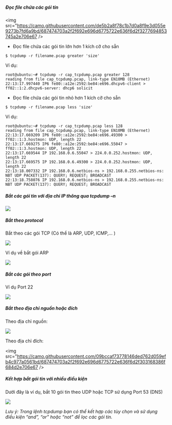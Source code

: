 
#####	Đọc file chứa các gói tin

<img src="https://camo.githubusercontent.com/de5b2a8f78c1b7d0a8f9e3d055e9273b7fd6a9bd/687474703a2f2f692e696d6775722e636f6d2f3277694853745a2e706e67 />

- Đọc file chứa các gói tin lớn hơn 1 kích cỡ cho sẵn
	 
```
$ tcpdump -r filename.pcap greater 'size'
```

Ví dụ:

```
root@ubuntu:~# tcpdump -r cap_tcpdump.pcap greater 128
reading from file cap_tcpdump.pcap, link-type EN10MB (Ethernet)
22:13:17.997440 IP6 fe80::a12e:2592:be84:e696.dhcpv6-client > ff02::1:2.dhcpv6-server: dhcp6 solicit
```

- Đọc file chứa các gói tin nhỏ hơn 1 kích cỡ cho sẵn

```
$ tcpdump -r filename.pcap less 'size'
```

Ví dụ:

```
root@ubuntu:~# tcpdump -r cap_tcpdump.pcap less 128
reading from file cap_tcpdump.pcap, link-type EN10MB (Ethernet)
22:13:17.669209 IP6 fe80::a12e:2592:be84:e696.49300 > ff02::1:3.hostmon: UDP, length 22
22:13:17.669275 IP6 fe80::a12e:2592:be84:e696.55047 > ff02::1:3.hostmon: UDP, length 22
22:13:17.669544 IP 192.168.0.6.55047 > 224.0.0.252.hostmon: UDP, length 22
22:13:17.669575 IP 192.168.0.6.49300 > 224.0.0.252.hostmon: UDP, length 22
22:13:18.007332 IP 192.168.0.6.netbios-ns > 192.168.0.255.netbios-ns: NBT UDP PACKET(137): QUERY; REQUEST; BROADCAST
22:13:18.758076 IP 192.168.0.6.netbios-ns > 192.168.0.255.netbios-ns: NBT UDP PACKET(137): QUERY; REQUEST; BROADCAST
```
	 
#####	Bắt các gói tin với địa chỉ IP thông qua tcpdump –n

<img src="https://camo.githubusercontent.com/cea5c6513120a8d041eabe7ebd8ed5b1922237eb/687474703a2f2f692e696d6775722e636f6d2f783566486f446a2e706e67" />

#####	Bắt theo protocol

Bắt theo các gói TCP (Có thể là ARP, UDP, ICMP,... )

<img src="https://camo.githubusercontent.com/4748c12820907982dd24438caf88a83c201f5726/687474703a2f2f692e696d6775722e636f6d2f4659616f4b75322e706e67" />

Ví dụ về bắt gói ARP

<img src="https://camo.githubusercontent.com/b2e827d9348e1378e5a373597e52345597182d8f/687474703a2f2f692e696d6775722e636f6d2f3374336f63694f2e706e67" />

#####	Bắt các gói theo port

Ví dụ Port 22

<img src="https://camo.githubusercontent.com/f359d28546a33e34fcf47f5cd3302bc1463f7d4b/687474703a2f2f692e696d6775722e636f6d2f316a634563537a2e706e67" />

#####	Bắt theo địa chỉ nguồn hoặc đích

Theo địa chỉ nguồn:

<img src="https://camo.githubusercontent.com/8ad58497317817c791d00548d6e59b50fd9bef9b/687474703a2f2f692e696d6775722e636f6d2f794f7477664d322e706e67" />

Theo địa chỉ đích:

<img src="https://camo.githubusercontent.com/09bccaf73778146ded762d059efb4c977a0561bd/687474703a2f2f692e696d6775722e636f6d2f303168386f684d2e706e67 />

#####	Kết hợp bắt gói tin với nhiều điều kiện

Dưới đây là ví dụ, bắt 10 gói tin theo UDP hoặc TCP sử dụng Port 53 (DNS)

<img src="http://i.imgur.com/c26Xuhy.png" />

*Lưu ý: Trong lệnh tcpdump bạn có thể kết hợp các tùy chọn và sử dụng điều kiện “and”, “or” hoặc “not” để lọc các gói tin.*
